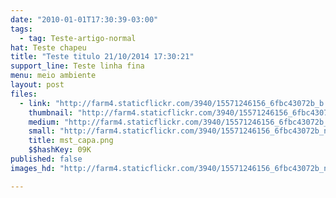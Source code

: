 ```yaml
---
date: "2010-01-01T17:30:39-03:00"
tags:
  - tag: Teste-artigo-normal
hat: Teste chapeu
title: "Teste titulo 21/10/2014 17:30:21"
support_line: Teste linha fina
menu: meio ambiente
layout: post
files:
  - link: "http://farm4.staticflickr.com/3940/15571246156_6fbc43072b_b.jpg"
    thumbnail: "http://farm4.staticflickr.com/3940/15571246156_6fbc43072b_t.jpg"
    medium: "http://farm4.staticflickr.com/3940/15571246156_6fbc43072b_z.jpg"
    small: "http://farm4.staticflickr.com/3940/15571246156_6fbc43072b_n.jpg"
    title: mst_capa.png
    $$hashKey: 09K
published: false
images_hd: "http://farm4.staticflickr.com/3940/15571246156_6fbc43072b_n.jpg"

---
```

